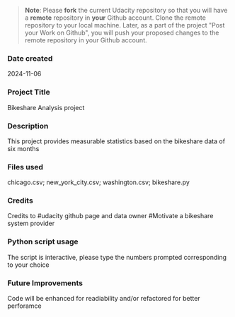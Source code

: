 >**Note**: Please **fork** the current Udacity repository so that you will have a **remote** repository in **your** Github account. Clone the remote repository to your local machine. Later, as a part of the project "Post your Work on Github", you will push your proposed changes to the remote repository in your Github account.

### Date created
2024-11-06

### Project Title
Bikeshare Analysis project

### Description
This project provides measurable statistics based on the bikeshare data of six months

### Files used
chicago.csv; new_york_city.csv; washington.csv; bikeshare.py

### Credits
Credits to #udacity github page and data owner #Motivate a bikeshare system provider

### Python script usage
The script is interactive, please type the numbers prompted corresponding to your choice

### Future Improvements
Code will be enhanced for readiability and/or refactored for better perforamce